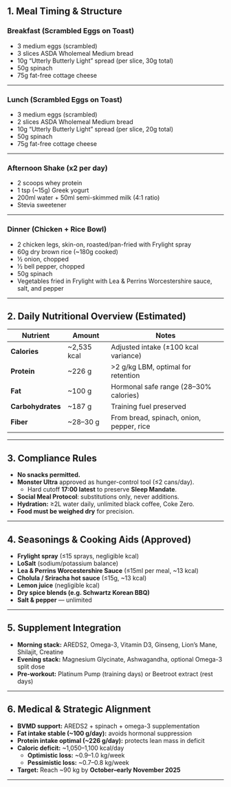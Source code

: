 
## 1. Meal Timing & Structure

### Breakfast (Scrambled Eggs on Toast)
- 3 medium eggs (scrambled)  
- 3 slices ASDA Wholemeal Medium bread  
- 10g “Utterly Butterly Light” spread (per slice, 30g total)  
- 50g spinach  
- 75g fat-free cottage cheese  

---

### Lunch (Scrambled Eggs on Toast)
- 3 medium eggs (scrambled)  
- 2 slices ASDA Wholemeal Medium bread  
- 10g “Utterly Butterly Light” spread (per slice, 20g total)  
- 50g spinach  
- 75g fat-free cottage cheese  

---

### Afternoon Shake (x2 per day)
- 2 scoops whey protein  
- 1 tsp (~15g) Greek yogurt  
- 200ml water + 50ml semi-skimmed milk (4:1 ratio)  
- Stevia sweetener  

---

### Dinner (Chicken + Rice Bowl)
- 2 chicken legs, skin-on, roasted/pan-fried with Frylight spray  
- 60g dry brown rice (~180g cooked)  
- ½ onion, chopped  
- ½ bell pepper, chopped  
- 50g spinach  
- Vegetables fried in Frylight with Lea & Perrins Worcestershire sauce, salt, and pepper  

---

## 2. Daily Nutritional Overview (Estimated)

| Nutrient | Amount | Notes |
|----------|--------|-------|
| **Calories** | ~2,535 kcal | Adjusted intake (±100 kcal variance) |
| **Protein** | ~226 g | >2 g/kg LBM, optimal for retention |
| **Fat** | ~100 g | Hormonal safe range (28–30% calories) |
| **Carbohydrates** | ~187 g | Training fuel preserved |
| **Fiber** | ~28–30 g | From bread, spinach, onion, pepper, rice |

---

## 3. Compliance Rules

- **No snacks permitted.**  
- **Monster Ultra** approved as hunger-control tool (≤2 cans/day).  
  - Hard cutoff **17:00 latest** to preserve **Sleep Mandate**.  
- **Social Meal Protocol**: substitutions only, never additions.  
- **Hydration:** ≥2L water daily, unlimited black coffee, Coke Zero.  
- **Food must be weighed dry** for precision.  

---

## 4. Seasonings & Cooking Aids (Approved)

- **Frylight spray** (≤15 sprays, negligible kcal)  
- **LoSalt** (sodium/potassium balance)  
- **Lea & Perrins Worcestershire Sauce** (≤15ml per meal, ~13 kcal)  
- **Cholula / Sriracha hot sauce** (≤15g, ~13 kcal)  
- **Lemon juice** (negligible kcal)  
- **Dry spice blends (e.g. Schwartz Korean BBQ)**  
- **Salt & pepper** — unlimited  

---

## 5. Supplement Integration

- **Morning stack:** AREDS2, Omega-3, Vitamin D3, Ginseng, Lion’s Mane, Shilajit, Creatine  
- **Evening stack:** Magnesium Glycinate, Ashwagandha, optional Omega-3 split dose  
- **Pre-workout:** Platinum Pump (training days) or Beetroot extract (rest days)  

---

## 6. Medical & Strategic Alignment

- **BVMD support:** AREDS2 + spinach + omega-3 supplementation  
- **Fat intake stable (~100 g/day):** avoids hormonal suppression  
- **Protein intake optimal (~226 g/day):** protects lean mass in deficit  
- **Caloric deficit:** ~1,050–1,100 kcal/day  
  - **Optimistic loss:** ~0.9–1.0 kg/week  
  - **Pessimistic loss:** ~0.7–0.8 kg/week  
- **Target:** Reach ~90 kg by **October–early November 2025**  

---
